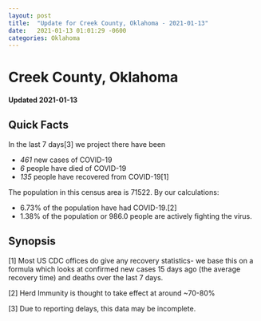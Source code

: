 ```yaml
---
layout: post
title:  "Update for Creek County, Oklahoma - 2021-01-13"
date:   2021-01-13 01:01:29 -0600
categories: Oklahoma
---
```


# Creek County, Oklahoma
#### Updated 2021-01-13

## Quick Facts

In the last 7 days[3] we project there have been
- *461* new cases of COVID-19
- *6* people have died of COVID-19
- *135* people have recovered from COVID-19[1]

The population in this census area is 71522. By our calculations:
- 6.73% of the population have had COVID-19.[2]
- 1.38% of the population or 986.0 people are actively fighting the virus.

## Synopsis




[1] Most US CDC offices do give any recovery statistics- we base this on a formula which looks at confirmed new cases
15 days ago (the average recovery time) and deaths over the last 7 days.

[2] Herd Immunity is thought to take effect at around ~70-80%

[3] Due to reporting delays, this data may be incomplete.
 
    